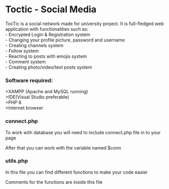 <h1>Toctic - Social Media</h1>
<p>TocTic is a social network made for university project. It is full-fledged web application with functionalities such as:<br>
- Encrypted Login & Registration system<br>
- Changing your profile picture, password and username<br>
- Creating channels system<br>
- Follow system<br>
- Reacting to posts with emojis system<br>
- Comment system<br>
- Creating photo/video/text posts system</p>
<h3>Software required:</h3>
>XAMPP (Apache and MySQL running)<br/>
>IDE(Visual Studio preferable)<br/>
>PHP 8<br/>
>Internet browser<br/>
<h3>connect.php</h3>
<p>To work with database you will need to include connect.php file in to your page</p>
<p>After that you can work with the variable named $conn</p>
<h3>utils.php</h3>
<p>In this file you can find different functions to make your code easier</p>
<p>Comments for the functions are inside this file</p>

